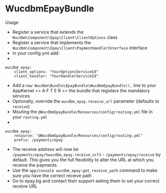 # WucdbmEpayBundle

Usage

- Register a service that extends the `Wucdbm\Component\Epay\Client\ClientOptions` class
- Register a service that implements the `Wucdbm\Component\Epay\Client\PaymentHandlerInterface` interface
- in your config.yml add:
- 
```
wucdbm_epay:
    client_options: "YourOptionsServiceId"
    client_handler: "YourHandlerServiceId"
```

- Add a `new Wucdbm\Bundle\EpayBundle\WucdbmEpayBundle(),` line to your AppKernel >> A F T E R << the bundle that registers the mandatory services
- Optionally, override the `wucdbm_epay.receive_url` parameter (defaults to `receive`)
- Mouting the `@WucdbmEpayBundle/Resources/config/routing.yml` file in your `routing.yml`
- 
```
wucdbm_epay:
    resource: "@WucdbmEpayBundle/Resources/config/routing.yml"
    prefix: /payments/epay
```

- The receive address will now be `/payments/epay/%wucdbm_epay.receive_url%` - `/payments/epay/receive` by default. This gives you the full flexibility to alter the URL at which you receive the payments.
- Use the `app/console wucdbm_epay:get_receive_path` command to make sure you have the correct receive path
- Go to epay.bg and contact their support asking them to set your correct receive URL
